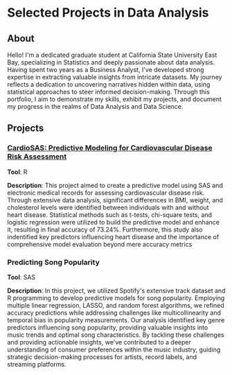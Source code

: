 # Selected Projects in Data Analysis

## About

Hello! I'm a dedicated graduate student at California State University East Bay, specializing in Statistics and deeply passionate about data analysis. Having spent two years as a Business Analyst, I've developed strong expertise in extracting valuable insights from intricate datasets. My journey reflects a dedication to uncovering narratives hidden within data, using statistical approaches to steer informed decision-making. Through this portfolio, I aim to demonstrate my skills, exhibit my projects, and document my progress in the realms of Data Analysis and Data Science.

## Projects
### [CardioSAS: Predictive Modeling for Cardiovascular Disease Risk Assessment](https://github.com/florenciairene27/Irene.github.io/blob/main/SASCARDIO/Project.md)

**Tool**: R 

**Description**: This project aimed to create a predictive model using SAS and electronic medical records for assessing cardiovascular disease risk. Through extensive data analysis, significant differences in BMI, weight, and cholesterol levels were identified between individuals with and without heart disease. Statistical methods such as t-tests, chi-square tests, and logistic regression were utilized to build the predictive model and enhance it, resulting in final accuracy of 73.24%. Furthermore, this study also indentified key predictors influencing heart disease and the importance of comprehensive model evaluation beyond mere accuracy metrics

### Predicting Song Popularity

**Tool**: SAS

**Description**: In this project, we utilized Spotify's extensive track dataset and R programming to develop predictive models for song popularity. Employing multiple linear regression, LASSO, and random forest algorithms, we refined accuracy predictions while addressing challenges like multicollinearity and temporal bias in popularity measurements. Our analysis identified key genre predictors influencing song popularity, providing valuable insights into music trends and optimal song characteristics. By tackling these challenges and providing actionable insights, we've contributed to a deeper understanding of consumer preferences within the music industry, guiding strategic decision-making processes for artists, record labels, and streaming platforms.
